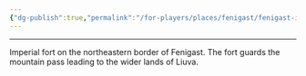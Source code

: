 ```yaml
---
{"dg-publish":true,"permalink":"/for-players/places/fenigast/fenigast-imperial-fort/"}
---
```


***
Imperial fort on the northeastern border of Fenigast. The fort guards the mountain pass leading to the wider lands of Liuva.